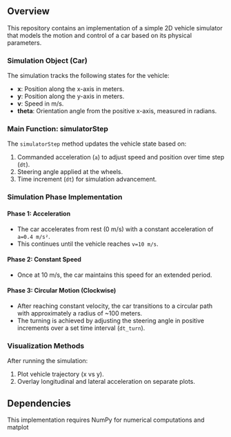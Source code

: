 ## Overview
This repository contains an implementation of a simple 2D vehicle simulator that models the motion and control of a car based on its physical parameters.

### Simulation Object (Car)
The simulation tracks the following states for the vehicle:
- **x**: Position along the x-axis in meters.
- **y**: Position along the y-axis in meters.
- **v**: Speed in m/s.
- **theta**: Orientation angle from the positive x-axis, measured in radians.

### Main Function: simulatorStep
The `simulatorStep` method updates the vehicle state based on:
1. Commanded acceleration (`a`) to adjust speed and position over time step (`dt`).
2. Steering angle applied at the wheels.
3. Time increment (`dt`) for simulation advancement.

### Simulation Phase Implementation

#### Phase 1: Acceleration
- The car accelerates from rest (0 m/s) with a constant acceleration of `a=0.4 m/s²`.
- This continues until the vehicle reaches `v=10 m/s`.

#### Phase 2: Constant Speed
- Once at 10 m/s, the car maintains this speed for an extended period.

#### Phase 3: Circular Motion (Clockwise)
- After reaching constant velocity, the car transitions to a circular path with approximately a radius of ~100 meters.
- The turning is achieved by adjusting the steering angle in positive increments over a set time interval (`dt_turn`).

### Visualization Methods
After running the simulation:
1. Plot vehicle trajectory (x vs y).
2. Overlay longitudinal and lateral acceleration on separate plots.

## Dependencies
This implementation requires NumPy for numerical computations and matplot